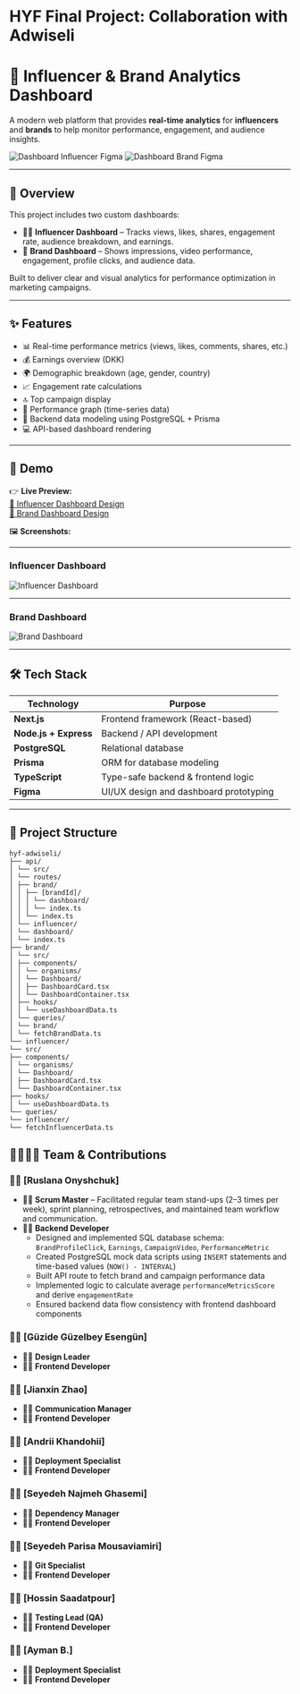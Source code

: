 # HYF Final Project: Collaboration with Adwiseli

# 🎯 Influencer & Brand Analytics Dashboard

A modern web platform that provides **real-time analytics** for **influencers** and **brands** to help monitor performance, engagement, and audience insights.

![Dashboard Influencer Figma](https://www.figma.com/design/XpadL1FGUrjZOXCLn9X74W/Adwiseli_dashboard_influencer?node-id=0-1&t=wUwZEFVIBeSAyRRX-0)
![Dashboard Brand Figma](https://www.figma.com/design/98LkP6Aj1MjKmSEdWGAPTS/Adwiseli_dashboard?node-id=0-1&p=f&m=draw)

---

## 📌 Overview

This project includes two custom dashboards:

-   🧑‍💼 **Influencer Dashboard** – Tracks views, likes, shares, engagement rate, audience breakdown, and earnings.
-   🏢 **Brand Dashboard** – Shows impressions, video performance, engagement, profile clicks, and audience data.

Built to deliver clear and visual analytics for performance optimization in marketing campaigns.

---

## ✨ Features

-   📊 Real-time performance metrics (views, likes, comments, shares, etc.)
-   💰 Earnings overview (DKK)
-   🌍 Demographic breakdown (age, gender, country)
-   📈 Engagement rate calculations
-   🔝 Top campaign display
-   📆 Performance graph (time-series data)
-   🧠 Backend data modeling using PostgreSQL + Prisma
-   💻 API-based dashboard rendering

---

## 🧪 Demo

👉 **Live Preview:**  
[🔗 Influencer Dashboard Design](link)  
[🔗 Brand Dashboard Design](link)

🖼️ **Screenshots:**

---

### Influencer Dashboard

![Influencer Dashboard](img)

---

### Brand Dashboard

![Brand Dashboard](img)

---

## 🛠️ Tech Stack

| Technology            | Purpose                                |
| --------------------- | -------------------------------------- |
| **Next.js**           | Frontend framework (React-based)       |
| **Node.js + Express** | Backend / API development              |
| **PostgreSQL**        | Relational database                    |
| **Prisma**            | ORM for database modeling              |
| **TypeScript**        | Type-safe backend & frontend logic     |
| **Figma**             | UI/UX design and dashboard prototyping |

---

## 📁 Project Structure

```
hyf-adwiseli/
├── api/
│ └── src/
│ └── routes/
│ ├── brand/
│ │ ├── [brandId]/
│ │ │ └── dashboard/
│ │ │ └── index.ts
│ │ └── index.ts
│ └── influencer/
│ └── dashboard/
│ └── index.ts
├── brand/
│ └── src/
│ ├── components/
│ │ └── organisms/
│ │ └── Dashboard/
│ │ ├── DashboardCard.tsx
│ │ └── DashboardContainer.tsx
│ ├── hooks/
│ │ └── useDashboardData.ts
│ └── queries/
│ └── brand/
│ └── fetchBrandData.ts
└── influencer/
└── src/
├── components/
│ └── organisms/
│ └── Dashboard/
│ ├── DashboardCard.tsx
│ └── DashboardContainer.tsx
├── hooks/
│ └── useDashboardData.ts
└── queries/
└── influencer/
└── fetchInfluencerData.ts
```

## 🧑‍💻👩‍💻 Team & Contributions

### 🙋‍♀️ [Ruslana Onyshchuk]

-   👩‍🏫 **Scrum Master** – Facilitated regular team stand-ups (2–3 times per week), sprint planning, retrospectives, and maintained team workflow and communication.
-   👩‍💻 **Backend Developer**
    -   Designed and implemented SQL database schema:
        `BrandProfileClick`, `Earnings`, `CampaignVideo`, `PerformanceMetric`
    -   Created PostgreSQL mock data scripts using `INSERT` statements and time-based values (`NOW() - INTERVAL`)
    -   Built API route to fetch brand and campaign performance data
    -   Implemented logic to calculate average `performanceMetricsScore` and derive `engagementRate`
    -   Ensured backend data flow consistency with frontend dashboard components

### 🙋‍♀️ [Güzide Güzelbey Esengün]

-   👩‍🏫 **Design Leader**
-   👩‍💻 **Frontend Developer**

### 🙋‍♀️ [Jianxin Zhao]

-   👩‍🏫 **Communication Manager**
-   👩‍💻 **Frontend Developer**

### 🙋‍♂️ [Andrii Khandohii]

-   👨‍🏫 **Deployment Specialist**
-   👨‍💻 **Frontend Developer**

### 🙋‍♀️ [Seyedeh Najmeh Ghasemi]

-   👩‍🏫 **Dependency Manager**
-   👩‍💻 **Frontend Developer**

### 🙋‍♀️ [Seyedeh Parisa Mousaviamiri]

-   👩‍🏫 **Git Specialist**
-   👩‍💻 **Frontend Developer**

### 🙋‍♂️ [Hossin Saadatpour]

-   👨‍🏫 **Testing Lead (QA)**
-   👨‍💻 **Frontend Developer**

### 🙋‍♂️ [Ayman B.]

-   👨‍🏫 **Deployment Specialist**
-   👨‍💻 **Frontend Developer**

